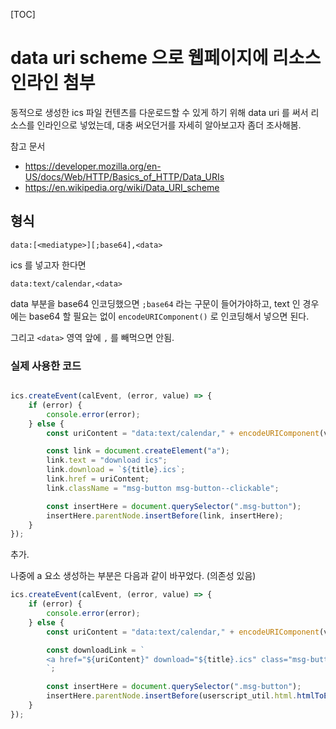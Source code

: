 [TOC]


# data uri scheme 으로 웹페이지에 리소스 인라인 첨부


동적으로 생성한 ics 파일 컨텐츠를 다운로드할 수 있게 하기 위해 data uri 를 써서 리소스를 인라인으로 넣었는데, 대충 써오던거를 자세히 알아보고자 좀더 조사해봄.

참고 문서

- https://developer.mozilla.org/en-US/docs/Web/HTTP/Basics_of_HTTP/Data_URIs
- https://en.wikipedia.org/wiki/Data_URI_scheme

## 형식

```
data:[<mediatype>][;base64],<data>
```

ics 를 넣고자 한다면

```
data:text/calendar,<data>
```

data 부분을 base64 인코딩했으면 `;base64` 라는 구문이 들어가야하고, text 인 경우에는 base64 할 필요는 없이 `encodeURIComponent()` 로 인코딩해서 넣으면 된다.

그리고 `<data>` 영역 앞에 `,` 를 빼먹으면 안됨.

### 실제 사용한 코드

```javascript

ics.createEvent(calEvent, (error, value) => {
    if (error) {
        console.error(error);
    } else {
        const uriContent = "data:text/calendar," + encodeURIComponent(value);

        const link = document.createElement("a");
        link.text = "download ics";
        link.download = `${title}.ics`;
        link.href = uriContent;
        link.className = "msg-button msg-button--clickable";

        const insertHere = document.querySelector(".msg-button");
        insertHere.parentNode.insertBefore(link, insertHere);
    }
});
```

추가.

나중에 a 요소 생성하는 부분은 다음과 같이 바꾸었다. (의존성 있음)

```javascript
ics.createEvent(calEvent, (error, value) => {
    if (error) {
        console.error(error);
    } else {
        const uriContent = "data:text/calendar," + encodeURIComponent(value);

        const downloadLink = `
        <a href="${uriContent}" download="${title}.ics" class="msg-button msg-button--clickable">download ics</a>
        `;

        const insertHere = document.querySelector(".msg-button");
        insertHere.parentNode.insertBefore(userscript_util.html.htmlToElement(downloadLink), insertHere);
    }
});
```
